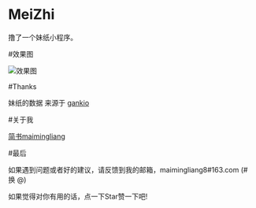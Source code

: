 # MeiZhi

撸了一个妹纸小程序。

#效果图

![效果图](https://github.com/maimingliang/MeiZhi/edit/master/meizhi.git)


#Thanks

妹纸的数据 来源于 [gankio](http://gank.io)



#关于我

[简书maimingliang](http://www.jianshu.com/users/141bda5f1c5c/latest_articles)



#最后

如果遇到问题或者好的建议，请反馈到我的邮箱，maimingliang8#163.com (# 换 @)

如果觉得对你有用的话，点一下Star赞一下吧!

